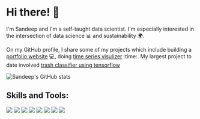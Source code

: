 # Hi there! :wave:

I'm Sandeep and I'm a self-taught data scientist. I'm especially interested in the intersection of data science :bar_chart: and sustainability :earth_africa:. 

On my GitHub profile, I share some of my projects which include building a [portfolio website](https://sandeep1077.github.io) :computer:,
 doing [time series visulizer](https://github.com/sandeep1077/freecodecamp-data-analysis-wit-python/tree/main/freecodecamp-time-series-visualizer) :time:.
 My largest project to date involved 
[trash classifier using tensorflow](https://github.com/sandeep1077/Trash-Classifier-in-Python-using-Tensorflow) 

![Sandeep's GitHub stats](https://github-readme-stats.vercel.app/api?username=sandeep1077&hide=prs&count_private=true&show_icons=true&theme=algolia)



## Skills and Tools:
![](https://img.shields.io/badge/Code-Python-informational?style=flat&logo=python&logoColor=white&color=2CD4A7)
![](https://img.shields.io/badge/Editor-Jupyter-informational?style=flat&logo=jupyter&logoColor=white&color=2CD4A7)
![](https://img.shields.io/badge/MachineLearning-Supervised-informational?style=flat&logoColor=white&color=2CD4A7)
![](https://img.shields.io/badge/MachineLearning-Unsupervised-informational?style=flat&logoColor=white&color=2CD4A7)
![](https://img.shields.io/badge/DeepLearning-PyTorchLightning-informational?style=flat&logo=pytorch&logoColor=white&color=2CD4A7)
![](https://img.shields.io/badge/DataViz-Matplotlib-informational?style=flat&logo=matplotlib&logoColor=white&color=2CD4A7)
![](https://img.shields.io/badge/DataViz-Seaborn-informational?style=flat&logo=seaborn&logoColor=white&color=2CD4A7)
![](https://img.shields.io/badge/DataViz-Tableau-informational?style=flat&logo=tableau&logoColor=white&color=2CD4A7)

